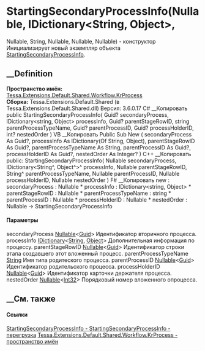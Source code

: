 # StartingSecondaryProcessInfo(Nullable<Guid>, IDictionary<String, Object>,
Nullable<Guid>, String, Nullable<Guid>, Nullable<Guid>, Nullable<Int32>) -
конструктор
Инициализирует новый экземпляр объекта
[StartingSecondaryProcessInfo](T_Tessa_Extensions_Default_Shared_Workflow_KrProcess_StartingSecondaryProcessInfo.htm).
## __Definition
 **Пространство имён:**
[Tessa.Extensions.Default.Shared.Workflow.KrProcess](N_Tessa_Extensions_Default_Shared_Workflow_KrProcess.htm)  
 **Сборка:** Tessa.Extensions.Default.Shared (в
Tessa.Extensions.Default.Shared.dll) Версия: 3.6.0.17
C# __Копировать
     public StartingSecondaryProcessInfo(
    	Guid? secondaryProcess,
    	IDictionary<string, Object> processInfo,
    	Guid? parentStageRowID,
    	string parentProcessTypeName,
    	Guid? parentProcessID,
    	Guid? processHolderID,
    	int? nestedOrder
    )
VB __Копировать
     Public Sub New ( 
    	secondaryProcess As Guid?,
    	processInfo As IDictionary(Of String, Object),
    	parentStageRowID As Guid?,
    	parentProcessTypeName As String,
    	parentProcessID As Guid?,
    	processHolderID As Guid?,
    	nestedOrder As Integer?
    )
C++ __Копировать
     public:
    StartingSecondaryProcessInfo(
    	Nullable<Guid> secondaryProcess, 
    	IDictionary<String^, Object^>^ processInfo, 
    	Nullable<Guid> parentStageRowID, 
    	String^ parentProcessTypeName, 
    	Nullable<Guid> parentProcessID, 
    	Nullable<Guid> processHolderID, 
    	Nullable<int> nestedOrder
    )
F# __Копировать
     new : 
            secondaryProcess : Nullable<Guid> * 
            processInfo : IDictionary<string, Object> * 
            parentStageRowID : Nullable<Guid> * 
            parentProcessTypeName : string * 
            parentProcessID : Nullable<Guid> * 
            processHolderID : Nullable<Guid> * 
            nestedOrder : Nullable<int> -> StartingSecondaryProcessInfo
#### Параметры
secondaryProcess
[Nullable](https://learn.microsoft.com/dotnet/api/system.nullable-1)<[Guid](https://learn.microsoft.com/dotnet/api/system.guid)>
    Идентификатор вторичного процесса.
processInfo
[IDictionary](https://learn.microsoft.com/dotnet/api/system.collections.generic.idictionary-2)<[String](https://learn.microsoft.com/dotnet/api/system.string),
[Object](https://learn.microsoft.com/dotnet/api/system.object)>
    Дополнительная информация по процессу.
parentStageRowID
[Nullable](https://learn.microsoft.com/dotnet/api/system.nullable-1)<[Guid](https://learn.microsoft.com/dotnet/api/system.guid)>
    Идентификатор строки этапа создавшего этот вложенный процесс.
parentProcessTypeName
[String](https://learn.microsoft.com/dotnet/api/system.string)
    Имя типа родитеского процесса.
parentProcessID
[Nullable](https://learn.microsoft.com/dotnet/api/system.nullable-1)<[Guid](https://learn.microsoft.com/dotnet/api/system.guid)>
    Идентификатор родительского процесса.
processHolderID
[Nullable](https://learn.microsoft.com/dotnet/api/system.nullable-1)<[Guid](https://learn.microsoft.com/dotnet/api/system.guid)>
    Идентификатор карточки держателя процесса.
nestedOrder
[Nullable](https://learn.microsoft.com/dotnet/api/system.nullable-1)<[Int32](https://learn.microsoft.com/dotnet/api/system.int32)>
    Порядковый номер вложенного опроцесса.
##  __См. также
#### Ссылки
[StartingSecondaryProcessInfo -
](T_Tessa_Extensions_Default_Shared_Workflow_KrProcess_StartingSecondaryProcessInfo.htm)
[StartingSecondaryProcessInfo -
перегрузка](Overload_Tessa_Extensions_Default_Shared_Workflow_KrProcess_StartingSecondaryProcessInfo__ctor.htm)
[Tessa.Extensions.Default.Shared.Workflow.KrProcess - пространство
имён](N_Tessa_Extensions_Default_Shared_Workflow_KrProcess.htm)
